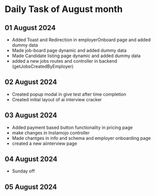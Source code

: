 # Daily Task of August month

## 01 August 2024
- Added Toast and Redirection in employerOnboard page and added dummy data
- Made job-board page dynamic and added dummy data
- Made Candidate listing page dynamic and added dummy data
- added a new jobs routes and controller in backend (getJobsCreatedByEmployer)

## 02 August 2024
- Created  popup modal in give test after time completion
- Created initial layout of ai interview cracker

## 03 August 2024
-  Added payment based button functionality in pricing page
-  make changes in Instamojo controller
-  Made chantges in info and schema and employer onboarding page
-  created a new aiinterview page

## 04 August 2024
- Sunday off


## 05 August 2024


